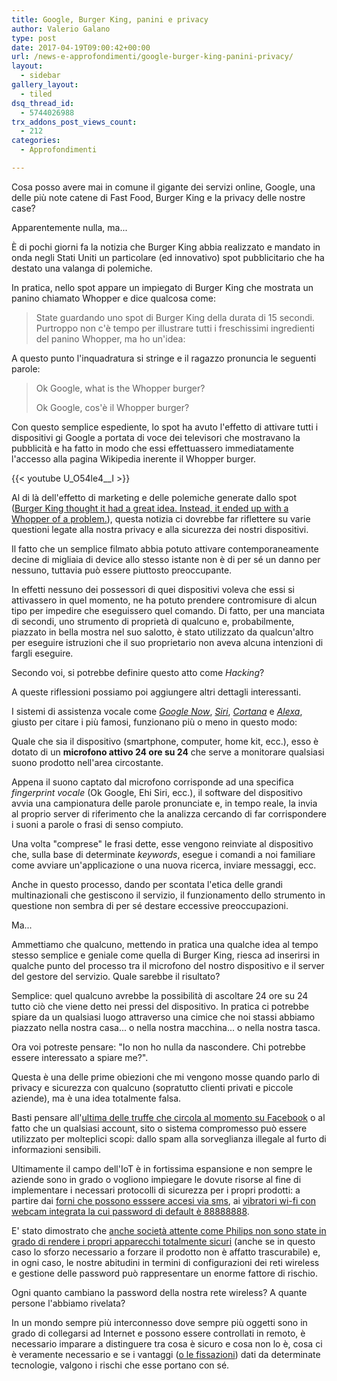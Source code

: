 ```yaml
---
title: Google, Burger King, panini e privacy
author: Valerio Galano
type: post
date: 2017-04-19T09:00:42+00:00
url: /news-e-approfondimenti/google-burger-king-panini-privacy/
layout:
  - sidebar
gallery_layout:
  - tiled
dsq_thread_id:
  - 5744026988
trx_addons_post_views_count:
  - 212
categories:
  - Approfondimenti

---
```

Cosa posso avere mai in comune il gigante dei servizi online, Google, una delle più note catene di Fast Food, Burger King e la privacy delle nostre case?

Apparentemente nulla, ma...

È di pochi giorni fa la notizia che Burger King abbia realizzato e mandato in onda negli Stati Uniti un particolare (ed innovativo) spot pubblicitario che ha destato una valanga di polemiche.

In pratica, nello spot appare un impiegato di Burger King che mostrata un panino chiamato Whopper e dice qualcosa come:

> State guardando uno spot di Burger King della durata di 15 secondi. Purtroppo non c'è tempo per illustrare tutti i freschissimi ingredienti del panino Whopper, ma ho un'idea:

A questo punto l'inquadratura si stringe e il ragazzo pronuncia le seguenti parole:

> Ok Google, what is the Whopper burger?
> 
> Ok Google, cos'è il Whopper burger?

Con questo semplice espediente, lo spot ha avuto l'effetto di attivare tutti i dispositivi gi Google a portata di voce dei televisori che mostravano la pubblicità e ha fatto in modo che essi effettuassero immediatamente l'accesso alla pagina Wikipedia inerente il Whopper burger.

{{< youtube U_O54le4__I >}}

Al di là dell'effetto di marketing e delle polemiche generate dallo spot ([Burger King thought it had a great idea. Instead, it ended up with a Whopper of a problem.][1]), questa notizia ci dovrebbe far riflettere su varie questioni legate alla nostra privacy e alla sicurezza dei nostri dispositivi.

Il fatto che un semplice filmato abbia potuto attivare contemporaneamente decine di migliaia di device allo stesso istante non è di per sé un danno per nessuno, tuttavia può essere piuttosto preoccupante.

In effetti nessuno dei possessori di quei dispositivi voleva che essi si attivassero in quel momento, ne ha potuto prendere contromisure di alcun tipo per impedire che eseguissero quel comando. Di fatto, per una manciata di secondi, uno strumento di proprietà di qualcuno e, probabilmente, piazzato in bella mostra nel suo salotto, è stato utilizzato da qualcun'altro per eseguire istruzioni che il suo proprietario non aveva alcuna intenzioni di fargli eseguire.

Secondo voi, si potrebbe definire questo atto come _Hacking_?

A queste riflessioni possiamo poi aggiungere altri dettagli interessanti.

I sistemi di assistenza vocale come [_Google Now_][2], [_Siri_][3], [_Cortana_][4] e [_Alexa_][5], giusto per citare i più famosi, funzionano più o meno in questo modo:

Quale che sia il dispositivo (smartphone, computer, home kit, ecc.), esso è dotato di un **microfono attivo 24 ore su 24** che serve a monitorare qualsiasi suono prodotto nell'area circostante.

Appena il suono captato dal microfono corrisponde ad una specifica _fingerprint vocale_ (Ok Google, Ehi Siri, ecc.), il software del dispositivo avvia una campionatura delle parole pronunciate e, in tempo reale, la invia al proprio server di riferimento che la analizza cercando di far corrispondere i suoni a parole o frasi di senso compiuto.

Una volta "comprese" le frasi dette, esse vengono reinviate al dispositivo che, sulla base di determinate _keywords_, esegue i comandi a noi familiare come avviare un'applicazione o una nuova ricerca, inviare messaggi, ecc.

Anche in questo processo, dando per scontata l'etica delle grandi multinazionali che gestiscono il servizio, il funzionamento dello strumento in questione non sembra di per sé destare eccessive preoccupazioni.

Ma...

Ammettiamo che qualcuno, mettendo in pratica una qualche idea al tempo stesso semplice e geniale come quella di Burger King, riesca ad inserirsi in qualche punto del processo tra il microfono del nostro dispositivo e il server del gestore del servizio. Quale sarebbe il risultato?

Semplice: quel qualcuno avrebbe la possibilità di ascoltare 24 ore su 24 tutto ciò che viene detto nei pressi del dispositivo. In pratica ci potrebbe spiare da un qualsiasi luogo attraverso una cimice che noi stassi abbiamo piazzato nella nostra casa... o nella nostra macchina... o nella nostra tasca.

Ora voi potreste pensare: "Io non ho nulla da nascondere. Chi potrebbe essere interessato a spiare me?".

Questa è una delle prime obiezioni che mi vengono mosse quando parlo di privacy e sicurezza con qualcuno (sopratutto clienti privati e piccole aziende), ma è una idea totalmente falsa.

Basti pensare all'[ultima delle truffe che circola al momento su Facebook][6] o al fatto che un qualsiasi account, sito o sistema compromesso può essere utilizzato per molteplici scopi: dallo spam alla sorveglianza illegale al furto di informazioni sensibili.

Ultimamente il campo dell'IoT è in fortissima espansione e non sempre le aziende sono in grado o vogliono impiegare le dovute risorse al fine di implementare i necessari protocolli di sicurezza per i propri prodotti: a partire dai [forni che possono esssere accesi via sms][7], ai [vibratori wi-fi con webcam integrata la cui password di default è 88888888][8].

E' stato dimostrato che [anche società attente come Philips non sono state in grado di rendere i propri apparecchi totalmente sicuri][9] (anche se in questo caso lo sforzo necessario a forzare il prodotto non è affatto trascurabile) e, in ogni caso, le nostre abitudini in termini di configurazioni dei reti wireless e gestione delle password può rappresentare un enorme fattore di rischio.

Ogni quanto cambiano la password della nostra rete wireless? A quante persone l'abbiamo rivelata?

In un mondo sempre più interconnesso dove sempre più oggetti sono in grado di collegarsi ad Internet e possono essere controllati in remoto, è necessario imparare a distinguere tra cosa è sicuro e cosa non lo è, cosa ci è veramente necessario e se i vantaggi ([o le fissazioni][10]) dati da determinate tecnologie, valgono i rischi che esse portano con sé.

 [1]: https://www.washingtonpost.com/news/the-switch/wp/2017/04/12/burger-king-thought-is-had-a-great-idea-instead-it-ended-up-with-a-whopper-of-a-problem/
 [2]: https://en.wikipedia.org/wiki/Google_Now
 [3]: https://en.wikipedia.org/wiki/Siri
 [4]: https://en.wikipedia.org/wiki/Cortana_(software)
 [5]: https://en.wikipedia.org/wiki/Amazon_Alexa
 [6]: http://attivissimo.blogspot.it/2017/04/perche-mai-dovrebbero-rubarmi-il.html
 [7]: http://attivissimo.blogspot.com/2017/04/linternet-delle-cose-arriva-in-cucina.html
 [8]: https://youtu.be/LblOO9SzT-k
 [9]: https://motherboard.vice.com/en_us/article/hackers-could-take-control-of-your-smart-light-bulbs-and-cause-a-blackout
 [10]: https://www.wired.it/mobile/app/2017/04/14/sesso-fantasie-siri-alexa/

